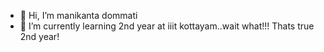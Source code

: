 - 👋 Hi, I’m manikanta dommati 
- 🌱 I’m currently learning 2nd year at iiit kottayam..wait what!!! Thats true 2nd year!


<!---
manikanta5557/manikanta5557 is a ✨ special ✨ repository because its `README.md` (this file) appears on your GitHub profile.
You can click the Preview link to take a look at your changes.
--->
